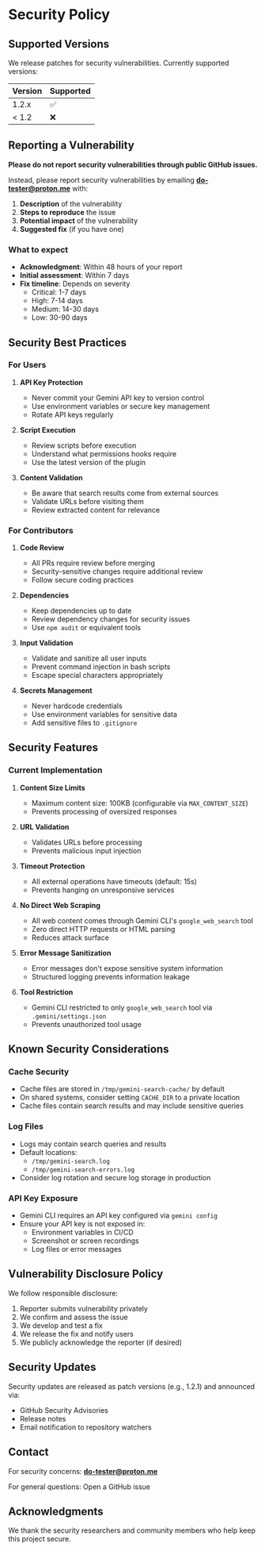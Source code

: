 # Security Policy

## Supported Versions

We release patches for security vulnerabilities. Currently supported versions:

| Version | Supported          |
| ------- | ------------------ |
| 1.2.x   | :white_check_mark: |
| < 1.2   | :x:                |

## Reporting a Vulnerability

**Please do not report security vulnerabilities through public GitHub issues.**

Instead, please report security vulnerabilities by emailing **do-tester@proton.me** with:

1. **Description** of the vulnerability
2. **Steps to reproduce** the issue
3. **Potential impact** of the vulnerability
4. **Suggested fix** (if you have one)

### What to expect

- **Acknowledgment**: Within 48 hours of your report
- **Initial assessment**: Within 7 days
- **Fix timeline**: Depends on severity
  - Critical: 1-7 days
  - High: 7-14 days
  - Medium: 14-30 days
  - Low: 30-90 days

## Security Best Practices

### For Users

1. **API Key Protection**
   - Never commit your Gemini API key to version control
   - Use environment variables or secure key management
   - Rotate API keys regularly

2. **Script Execution**
   - Review scripts before execution
   - Understand what permissions hooks require
   - Use the latest version of the plugin

3. **Content Validation**
   - Be aware that search results come from external sources
   - Validate URLs before visiting them
   - Review extracted content for relevance

### For Contributors

1. **Code Review**
   - All PRs require review before merging
   - Security-sensitive changes require additional review
   - Follow secure coding practices

2. **Dependencies**
   - Keep dependencies up to date
   - Review dependency changes for security issues
   - Use `npm audit` or equivalent tools

3. **Input Validation**
   - Validate and sanitize all user inputs
   - Prevent command injection in bash scripts
   - Escape special characters appropriately

4. **Secrets Management**
   - Never hardcode credentials
   - Use environment variables for sensitive data
   - Add sensitive files to `.gitignore`

## Security Features

### Current Implementation

1. **Content Size Limits**
   - Maximum content size: 100KB (configurable via `MAX_CONTENT_SIZE`)
   - Prevents processing of oversized responses

2. **URL Validation**
   - Validates URLs before processing
   - Prevents malicious input injection

3. **Timeout Protection**
   - All external operations have timeouts (default: 15s)
   - Prevents hanging on unresponsive services

4. **No Direct Web Scraping**
   - All web content comes through Gemini CLI's `google_web_search` tool
   - Zero direct HTTP requests or HTML parsing
   - Reduces attack surface

5. **Error Message Sanitization**
   - Error messages don't expose sensitive system information
   - Structured logging prevents information leakage

6. **Tool Restriction**
   - Gemini CLI restricted to only `google_web_search` tool via `.gemini/settings.json`
   - Prevents unauthorized tool usage

## Known Security Considerations

### Cache Security

- Cache files are stored in `/tmp/gemini-search-cache/` by default
- On shared systems, consider setting `CACHE_DIR` to a private location
- Cache files contain search results and may include sensitive queries

### Log Files

- Logs may contain search queries and results
- Default locations:
  - `/tmp/gemini-search.log`
  - `/tmp/gemini-search-errors.log`
- Consider log rotation and secure log storage in production

### API Key Exposure

- Gemini CLI requires an API key configured via `gemini config`
- Ensure your API key is not exposed in:
  - Environment variables in CI/CD
  - Screenshot or screen recordings
  - Log files or error messages

## Vulnerability Disclosure Policy

We follow responsible disclosure:

1. Reporter submits vulnerability privately
2. We confirm and assess the issue
3. We develop and test a fix
4. We release the fix and notify users
5. We publicly acknowledge the reporter (if desired)

## Security Updates

Security updates are released as patch versions (e.g., 1.2.1) and announced via:

- GitHub Security Advisories
- Release notes
- Email notification to repository watchers

## Contact

For security concerns: **do-tester@proton.me**

For general questions: Open a GitHub issue

## Acknowledgments

We thank the security researchers and community members who help keep this project secure.
